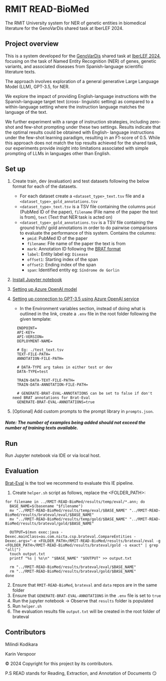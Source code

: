 # RMIT READ-BioMed
The RMIT University system for NER of genetic entities in biomedical literature for the GenoVarDis shared task at IberLEF 2024.

## Project overview
This is a system developed for the [GenoVarDis](https://codalab.lisn.upsaclay.fr/competitions/17733) shared task at [IberLEF 2024](https://sites.google.com/view/iberlef-2024/home),
focusing on the task of Named Entity Recognition (NER) of genes, genetic variants, and associated diseases from
Spanish-language scientific literature texts.

The approach involves exploration of a general generative Large Language Model (LLM), GPT-3.5, for NER.

We explore the impact of providing English-language instructions with the Spanish-language target text (cross-
linguistic setting) as compared to a within-language setting where the instruction language matches the language
of the text. 

We further experiment with a range of instruction strategies, including zero-shot and few-shot
prompting under these two settings. Results indicate that the optimal results could be obtained with English-
language instructions under the few-shot learning paradigm, resulting in an F1-score of 0.5. While this approach
does not match the top results achieved for the shared task, our experiments provide insight into limitations
associated with simple prompting of LLMs in languages other than English.

## Set up
1. Create train, dev (evaluation) and test datasets following the below format for each of the datasets.

    - For each dataset create a `<dataset_type>_text.tsv` file and a `<dataset_type>_gold_annotations.tsv`
    - `<dataset_type>_text.tsv` is a TSV file containing the columns `pmid` (PubMed ID of the paper), `filename` (File name of the paper the text is from), `text` (Text that NER task is acted on)
    - `<dataset_type>_gold_annotations.tsv` is a TSV file containing the ground truth/ gold annotations in order to do pairwise comparisons to evaluate the performance of this system. Contains the columns:
      - `pmid`: PubMed ID of the paper
      - `filename`: File name of the paper the text is from
      - `mark`: Annotation ID following the [BRAT format](https://brat.nlplab.org/standoff.html)
      - `label`: Entity label eg: `Disease`
      - `offset1`: Starting index of the span
      - `offset2`: Ending index of the span
      - `span`: Identified entity eg: `Síndrome de Gorlin` 
      

2. [Install Jupyter notebook](https://jupyter.org/install) 


3. [Setting up Azure OpenAI model](https://learn.microsoft.com/en-us/azure/ai-services/openai/how-to/working-with-models?tabs=powershell#model-updates)


4. [Setting up connection to GPT-3.5 using Azure OpenAI service](https://learn.microsoft.com/en-us/azure/ai-services/openai/quickstart?tabs=command-line%2Cpython-new&pivots=programming-language-python)
   - In the Environment variables section, instead of doing what is outlined in the link, create a `.env` file in the root folder following the given template:
    ```
      ENDPOINT=
      API-KEY=
      API-VERSION=
      DEPLOYMENT-NAME=

      # Eg: ./test_text.tsv
      TEXT-FILE-PATH=
      ANNOTATION-FILE-PATH=

      # DATA-TYPE arg takes in either test or dev
      DATA-TYPE=test

      TRAIN-DATA-TEXT-FILE-PATH=
      TRAIN-DATA-ANNOTATION-FILE-PATH=

      # GENERATE-BRAT-EVAL-ANNOTATIONS can be set to false if don't need BRAT annotations for Brat-Eval
      GENERATE-BRAT-EVAL-ANNOTATIONS=true
    ```


5. \[Optional] Add custom prompts to the prompt library in `prompts.json`.
   
##### Note: The number of examples being added should not exceed the number of training texts available. 
    
## Run 
Run Jupyter notebook via IDE or via local host.

## Evaluation
[Brat-Eval](https://github.com/READ-BioMed/brateval) is the tool we recommend to evaluate this IE pipeline. 

1. Create `helper.sh` script as follows, replace the <FOLDER_PATH>:
````
for filename in ../RMIT-READ-BioMed/results/temp/eval/*.ann; do
  BASE_NAME=$(basename "$filename")
  mv "../RMIT-READ-BioMed/results/temp/eval/$BASE_NAME" "../RMIT-READ-BioMed/results/brateval/eval/$BASE_NAME"
  mv "../RMIT-READ-BioMed/results/temp/gold/$BASE_NAME" "../RMIT-READ-BioMed/results/brateval/gold/$BASE_NAME"

  OUTPUT=$(mvn exec:java -Dexec.mainClass=au.com.nicta.csp.brateval.CompareEntities -Dexec.args="-e <FOLDER_PATH>/RMIT-READ-BioMed/results/brateval/eval -g <FOLDER_PATH>/RMIT-READ-BioMed/results/brateval/gold -s exact" | grep "all|")
  touch output.txt
  printf "%s | %s\n" "$BASE_NAME" "$OUTPUT" >> output.txt

  rm "../RMIT-READ-BioMed/results/brateval/eval/$BASE_NAME"
  rm "../RMIT-READ-BioMed/results/brateval/gold/$BASE_NAME"
done
````

2. Ensure that `RMIT-READ-BioMed`, `brateval` and `data` repos are in the same folder
3. Ensure that `GENERATE-BRAT-EVAL-ANNOTATIONS` in the `.env` file is set to `true`
4. Run the jupyter notebook -> Observe that `results` folder is populated
5. Run `helper.sh`
6. The evaluation results file `output.txt` will be created in the root folder of brateval

## Contributors
Milindi Kodikara

Karin Verspoor

&copy; 2024 Copyright for this project by its contributors.

P.S READ stands for Reading, Extraction, and Annotation of Documents 😏
